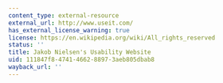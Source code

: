 ```yaml
---
content_type: external-resource
external_url: http://www.useit.com/
has_external_license_warning: true
license: https://en.wikipedia.org/wiki/All_rights_reserved
status: ''
title: Jakob Nielsen's Usability Website
uid: 111847f8-4741-4662-8897-3aeb805dbab8
wayback_url: ''
---
```

